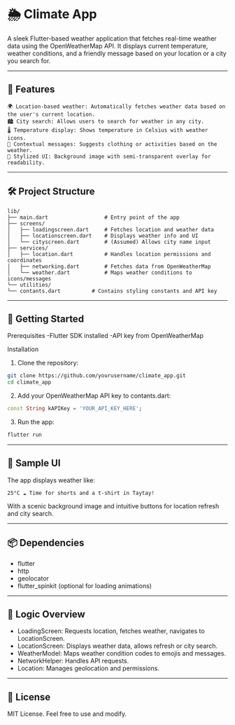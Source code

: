 # 🌦️ Climate App

A sleek Flutter-based weather application that fetches real-time weather data using the OpenWeatherMap API. It displays current temperature, weather conditions, and a friendly message based on your location or a city you search for.

---

## 📱 Features

```
🌍 Location-based weather: Automatically fetches weather data based on the user's current location.
🏙️ City search: Allows users to search for weather in any city.
🌡️ Temperature display: Shows temperature in Celsius with weather icons.
💬 Contextual messages: Suggests clothing or activities based on the weather.
🎨 Stylized UI: Background image with semi-transparent overlay for readability.
```
---
## 🛠️ Project Structure
```plaintext
lib/
├── main.dart                  # Entry point of the app
├── screens/
│   ├── loadingscreen.dart     # Fetches location and weather data
│   ├── locationscreen.dart    # Displays weather info and UI
│   └── cityscreen.dart        # (Assumed) Allows city name input
├── services/
│   ├── location.dart          # Handles location permissions and coordinates
│   ├── networking.dart        # Fetches data from OpenWeatherMap
│   └── weather.dart           # Maps weather conditions to icons/messages
└── utilities/
└── contants.dart          # Contains styling constants and API key
```

---

## 🚀 Getting Started
Prerequisites
-Flutter SDK installed
-API key from OpenWeatherMap

Installation
1. Clone the repository:
```bash
git clone https://github.com/yourusername/climate_app.git
cd climate_app
```
2. Add your OpenWeatherMap API key to contants.dart:
```dart
const String kAPIKey = 'YOUR_API_KEY_HERE';
```
3. Run the app:
```bash
flutter run
```

---

## 📸 Sample UI
The app displays weather like:
```
25°C ☁️ Time for shorts and a t-shirt in Taytay!
```

With a scenic background image and intuitive buttons for location refresh and city search.

---

## 📦 Dependencies

- flutter
- http
- geolocator
- flutter_spinkit (optional for loading animations)

---

## 🧠 Logic Overview
- LoadingScreen: Requests location, fetches weather, navigates to LocationScreen.
- LocationScreen: Displays weather data, allows refresh or city search.
- WeatherModel: Maps weather condition codes to emojis and messages.
- NetworkHelper: Handles API requests.
- Location: Manages geolocation and permissions.

---

## 📄 License
MIT License. Feel free to use and modify.
